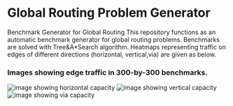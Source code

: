 # Global Routing Problem Generator
Benchmark Generator for Global Routing
This repository functions as an automatic benchmark generator for global routing problems. Benchmarks are solved with Tree&A*Search algorithm.
Heatmaps representing traffic on edges of different directions (horizontal, vertical,via) are given as below.   
### Images showing edge traffic in 300-by-300 benchmarks.
![image showing horizontal capacity](https://github.com/haiguanl/BenchmarkGenerator/blob/master/CapacityPlot/hozCapacity.jpg)
![image showing vertical capacity](https://github.com/haiguanl/BenchmarkGenerator/blob/master/CapacityPlot/vetCapacity.jpg)
![image showing via capacity](https://github.com/haiguanl/BenchmarkGenerator/blob/master/CapacityPlot/viaCapacity.jpg)

